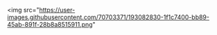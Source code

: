 <p align="center">
  
<img src="https://user-images.githubusercontent.com/70703371/193082830-1f1c7400-bb89-45ab-891f-28b8a8515911.png"
     
</p>

